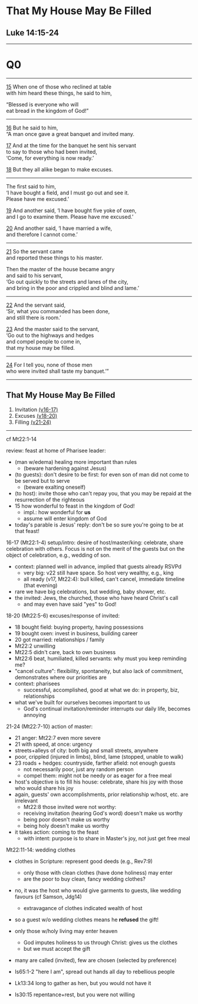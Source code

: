 <!-- .slide: <%= bg("unsplash-Jztmx9yqjBw-stars.jpg") %> id="title" -->
# That My House May Be Filled
## Luke 14:15-24

---
<!-- .slide: data-background="white" -->
# Q0

******
[15](# "ref")
When one of those who reclined at table <br>
with him heard these things, he said to him,

“Blessed is everyone who will <br>
eat bread in the kingdom of God!”

******

[16](# "ref")
But he said to him,<br>
“A man once gave a great banquet and invited many.

[17](# "ref")
And at the time for the banquet he sent his servant<br>
to say to those who had been invited,<br>
‘Come, for everything is now ready.’

[18](# "ref")
But they all alike began to make excuses.

******

The first said to him,<br>
‘I have bought a field, and I must go out and see it.<br>
Please have me excused.’

[19](# "ref")
And another said, ‘I have bought five yoke of oxen,<br>
and I go to examine them. Please have me excused.’

[20](# "ref")
And another said, ‘I have married a wife,<br>
and therefore I cannot come.’

******

[21](# "ref")
So the servant came<br>
and reported these things to his master.

Then the master of the house became angry<br>
and said to his servant,<br>
‘Go out quickly to the streets and lanes of the city,<br>
and bring in the poor and crippled and blind and lame.’

******

[22](# "ref")
And the servant said,<br>
‘Sir, what you commanded has been done,<br>
and still there is room.’

[23](# "ref")
And the master said to the servant,<br>
‘Go out to the highways and hedges<br>
and compel people to come in,<br>
that my house may be filled.

******

[24](# "ref")
For I tell you, none of those men<br>
who were invited shall taste my banquet.’”

---
<!-- .slide: <%= bg("unsplash-Jztmx9yqjBw-stars.jpg") %> id="outline" class="outline" -->
## That My House May Be Filled
1. Invitation [(v16-17)](# "ref")
1. Excuses [(v18-20)](# "ref")
1. Filling [(v21-24)](# "ref")

---
<!-- .slide: <%= bg("unsplash-Jztmx9yqjBw-stars.jpg") %> class="empty" -->

>>>
cf Mt22:1-14

review: feast at home of Pharisee leader:
+ (man w/edema) healing more important than rules
  + (beware hardening against Jesus)
+ (to guests): don't desire to be first: for even son of man did not come to be served but to serve
  + (beware exalting oneself)
+ (to host): invite those who can't repay you, that you may be repaid at the resurrection of the righteous
+ 15 how wonderful to feast in the kingdom of God!
  + impl.: how wonderful for **us**
  + assume will enter kingdom of God
+ today's parable is Jesus' reply: don't be so sure you're going to be at that feast!

16-17 (Mt22:1-4) setup/intro: desire of host/master/king: celebrate, share celebration with others. Focus is not on the merit of the guests but on the object of celebration, e.g., wedding of son. 
+ context: planned well in advance, implied that guests already RSVPd
  + very big: v22 still have space. So host very wealthy, e.g., king
  + all ready (v17, Mt22:4): bull killed, can't cancel, immediate timeline (that evening)
+ rare we have big celebrations, but wedding, baby shower, etc.
+ the invited: Jews, the churched, those who have heard Christ's call
  + and may even have said "yes" to God!

18-20 (Mt22:5-6) excuses/response of invited:
+ 18 bought field: buying property, having possessions
+ 19 bought oxen: invest in business, building career
+ 20 got married: relationships / family
+ Mt22:2 unwilling
+ Mt22:5 didn't care, back to own business
+ Mt22:6 beat, humiliated, killed servants: why must you keep reminding me?
+ "cancel culture": flexibility, spontaneity, but also lack of commitment, demonstrates where our priorities are
+ context: pharisees
  + successful, accomplished, good at what we do: in property, biz, relationships
+ what we've built for ourselves becomes important to us
  + God's continual invitation/reminder interrupts our daily life, becomes annoying

21-24 (Mt22:7-10) action of master:
+ 21 anger: Mt22:7 even more severe
+ 21 with speed, at once: urgency
+ streets+alleys of city: both big and small streets, anywhere
+ poor, crippled (injured in limbs), blind, lame (stopped, unable to walk)
+ 23 roads + hedges: countryside, farther afield: not enough guests
  + not necessarily poor, just any random person
  + compel them: might not be needy or as eager for a free meal
+ host's objective is to fill his house: celebrate, share his joy with those who would share his joy
+ again, guests' own accomplishments, prior relationship w/host, etc. are irrelevant
  + Mt22:8 those invited were not worthy:
  + receiving invitation (hearing God's word) doesn't make us worthy
  + being poor doesn't make us worthy
  + being holy doesn't make us worthy
+ it takes action: coming to the feast
  + with intent: purpose is to share in Master's joy, not just get free meal

Mt22:11-14: wedding clothes
+ clothes in Scripture: represent good deeds (e.g., Rev7:9)
  + only those with clean clothes (have done holiness) may enter
  + are the poor to buy clean, fancy wedding clothes?
+ no, it was the host who would give garments to guests, like wedding favours (cf Samson, Jdg14)
  + extravagance of clothes indicated wealth of host
+ so a guest w/o wedding clothes means he **refused** the gift!
+ only those w/holy living may enter heaven
  + God imputes holiness to us through Christ: gives us the clothes
  + but we must accept the gift
+ many are called (invited), few are chosen (selected by preference)

+ Is65:1-2 "here I am", spread out hands all day to rebellious people
+ Lk13:34 long to gather as hen, but you would not have it
+ Is30:15 repentance+rest, but you were not willing

